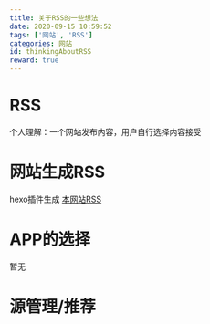 ```yaml
---
title: 关于RSS的一些想法
date: 2020-09-15 ‏‎10:59:52
tags: ['网站', 'RSS']
categories: 网站
id: thinkingAboutRSS
reward: true
---
```


# RSS

个人理解：一个网站发布内容，用户自行选择内容接受

# 网站生成RSS

hexo插件生成 [本网站RSS](/atom.xml)

# APP的选择

暂无

# 源管理/推荐

